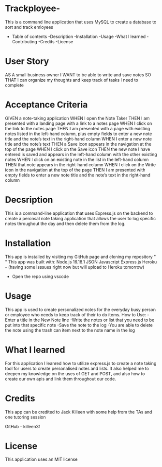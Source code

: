 # Trackployee-
This is a command line application that uses MySQL to create a database to sort and track emloyees
 
- Table of contents 
-Description 
-Installation 
-Usage 
-What I learned 
-Contributing
-Credits
-License 

# User Story 
AS A small business owner
I WANT to be able to write and save notes
SO THAT I can organize my thoughts and keep track of tasks I need to complete

# Acceptance Criteria
GIVEN a note-taking application
WHEN I open the Note Taker
THEN I am presented with a landing page with a link to a notes page
WHEN I click on the link to the notes page
THEN I am presented with a page with existing notes listed in the left-hand column, plus empty fields to enter a new note title and the note’s text in the right-hand column
WHEN I enter a new note title and the note’s text
THEN a Save icon appears in the navigation at the top of the page
WHEN I click on the Save icon
THEN the new note I have entered is saved and appears in the left-hand column with the other existing notes
WHEN I click on an existing note in the list in the left-hand column
THEN that note appears in the right-hand column
WHEN I click on the Write icon in the navigation at the top of the page
THEN I am presented with empty fields to enter a new note title and the note’s text in the right-hand column


# Decsription 
This is a command-line application that uses Express.js on the backend to create a peronsal note taking application that allows the user to log specific notes throughout the day and then delete them from the log. 


# Installation 
This app is installed by visiting my GitHub page and cloning my repository " " 
This app was built with:
Node.js 16.18.1
JSON
Javascript
Express.js
Heroku - (having some isssues right now but will upload to Heroku tomorrow)

* Open the repo using vscode 

# Usage
This app is used to create personalized notes for the everyday busy person or employee who needs to keep track of their to do items. 
How to Use: 
-Enter a title in the New Note line 
-Write the notes or list that you need to be put into that specific note 
-Save the note to the log
-You are able to delete the note using the trash can item next to the note name in the log 

# What I learned 
For this application I leanred how to utilize express.js to create a note taking tool for users to create personalised notes and lists. It also helped me to deepen my knowledge on the uses of GET and POST, and also how to create our own apis and link them throughout our code. 

# Credits 
This app can be credited to Jack Killeen with some help from the TAs and one tutoring session 

GitHub - killeen31 


# License 
This application uses an MIT license 

